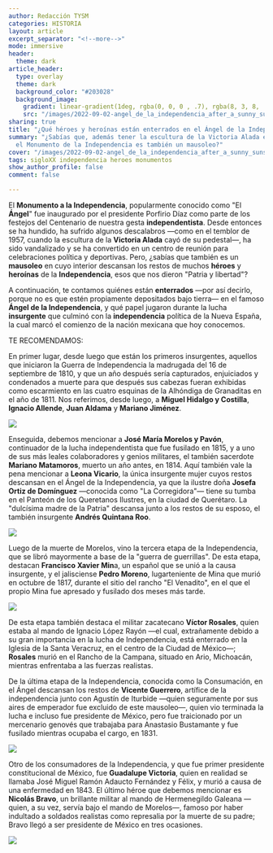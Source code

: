 ```yaml
---
author: Redacción TYSM
categories: HISTORIA
layout: article
excerpt_separator: "<!--more-->"
mode: immersive
header:
  theme: dark
article_header:
  type: overlay
  theme: dark
  background_color: "#203028"
  background_image:
    gradient: linear-gradient(1deg, rgba(0, 0, 0 , .7), rgba(8, 3, 8, .9))
    src: "/images/2022-09-02-angel_de_la_independencia_after_a_sunny_sunset.jpeg"
sharing: true
title: "¿Qué héroes y heroínas están enterrados en el Ángel de la Independencia?"
summary: "¿Sabías que, además tener la escultura de la Victoria Alada en la punta,
  el Monumento de la Independencia es también un mausoleo?"
cover: "/images/2022-09-02-angel_de_la_independencia_after_a_sunny_sunset.jpeg"
tags: sigloXX independencia heroes monumentos
show_author_profile: false
comment: false

---
```

El **Monumento a la Independencia**, popularmente conocido como "El **Ángel**" fue inaugurado por el presidente Porfirio Díaz como parte de los festejos del Centenario de nuestra gesta **independentista**. Desde entonces se ha hundido, ha sufrido algunos descalabros —como en el temblor de 1957, cuando la escultura de la **Victoria Alada** cayó de su pedestal—, ha sido vandalizado y se ha convertido en un centro de reunión para celebraciones política y deportivas. Pero, ¿sabías que también es un **mausoleo** en cuyo interior descansan los restos de muchos **héroes** y **heroínas** de la **Independencia**, esos que nos dieron "Patria y libertad"?

A continuación, te contamos quiénes están **enterrados** —por así decirlo, porque no es que estén propiamente depositados bajo tierra— en el famoso **Ángel de la Independencia**, y qué papel jugaron durante la lucha **insurgente** que culminó con la **independencia** política de la Nueva España, la cual marcó el comienzo de la nación mexicana que hoy conocemos.

TE RECOMENDAMOS:

En primer lugar, desde luego que están los primeros insurgentes, aquellos que iniciaron la Guerra de Independencia la madrugada del 16 de septiembre de 1810, y que un año después sería capturados, enjuiciados y condenados a muerte para que después sus cabezas fueran exhibidas como escarmiento en las cuatro esquinas de la Alhóndiga de Granaditas en el año de 1811. Nos referimos, desde luego, a **Miguel Hidalgo y Costilla**, **Ignacio Allende**, **Juan Aldama** y **Mariano Jiménez**.

![](https://upload.wikimedia.org/wikipedia/commons/thumb/5/5c/Ignacio_Allende.jpg/680px-Ignacio_Allende.jpg)

Enseguida, debemos mencionar a **José María Morelos y Pavón**, continuador de la lucha independentista que fue fusilado en 1815, y a uno de sus más leales colaboradores y genios militares, el también sacerdote **Mariano Matamoros**, muerto un año antes, en 1814. Aquí también vale la pena mencionar a **Leona Vicario**, la única insurgente mujer cuyos restos descansan en el Ángel de la Independencia, ya que la ilustre doña **Josefa Ortiz de Domínguez** —conocida como "La Corregidora"— tiene su tumba en el Panteón de los Queretanos Ilustres, en la ciudad de Querétaro. La "dulcísima madre de la Patria" descansa junto a los restos de su esposo, el también insurgente **Andrés Quintana Roo**.

![](https://upload.wikimedia.org/wikipedia/commons/2/25/Mexico.JoseMariaMorelos.01.jpg)

Luego de la muerte de Morelos, vino la tercera etapa de la Independencia, que se libró mayormente a base de la "guerra de guerrillas". De esta etapa, destacan **Francisco Xavier Min**a, un español que se unió a la causa insurgente, y el jalisciense **Pedro Moreno**, lugarteniente de Mina que murió en octubre de 1817, durante el sitio del rancho "El Venadito", en el que el propio Mina fue apresado y fusilado dos meses más tarde.

![](https://upload.wikimedia.org/wikipedia/commons/a/a3/Thomas_wright-general_xavier_mina-bn.jpg)

De esta etapa también destaca el militar zacatecano **Víctor Rosales**, quien estaba al mando de Ignacio López Rayón —el cual, extrañamente debido a su gran importancia en la lucha de Independencia, está enterrado en la Iglesia de la Santa Veracruz, en el centro de la Ciudad de México—; **Rosales** murió en el Rancho de la Campana, situado en Ario, Michoacán, mientras enfrentaba a las fuerzas realistas.

De la última etapa de la Independencia, conocida como la Consumación, en el Ángel descansan los restos de **Vicente Guerrero**, artífice de la independencia junto con Agustín de Iturbide —quien seguramente por sus aires de emperador fue excluido de este mausoleo—, quien vio terminada la lucha e incluso fue presidente de México, pero fue traicionado por un mercenario genovés que trabajaba para Anastasio Bustamante y fue fusilado mientras ocupaba el cargo, en 1831.

![](https://upload.wikimedia.org/wikipedia/commons/5/5d/Vicente_Ram%C3%B3n_Guerrero_Salda%C3%B1a.png)

Otro de los consumadores de la Independencia, y que fue primer presidente constitucional de México, fue **Guadalupe Victoria**, quien en realidad se llamaba José Miguel Ramón Adaucto Fernández y Félix, y murió a causa de una enfermedad en 1843. El último héroe que debemos mencionar es **Nicolás Bravo**, un brillante militar al mando de Hermenegildo Galeana —quien, a su vez, servía bajo el mando de Morelos—, famoso por haber indultado a soldados realistas como represalia por la muerte de su padre; Bravo llegó a ser presidente de México en tres ocasiones.

![](https://upload.wikimedia.org/wikipedia/commons/4/45/Nicolas_Bravo.jpg)